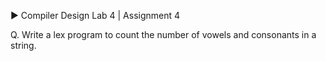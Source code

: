 ▶️ Compiler Design Lab 4 | Assignment 4<br/>

Q. Write a lex program to count the number of vowels and consonants in a string.
